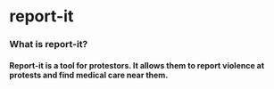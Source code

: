 # report-it
### What is report-it?
#### Report-it is a tool for protestors. It allows them to report violence at protests and find medical care near them.
 


